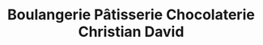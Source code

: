 ---
title: "Boulangerie Pâtisserie Chocolaterie Christian David"
url: /brunoy/boulangerie-patisserie-chocolaterie-christian-david/
shop: Bäckerei
---